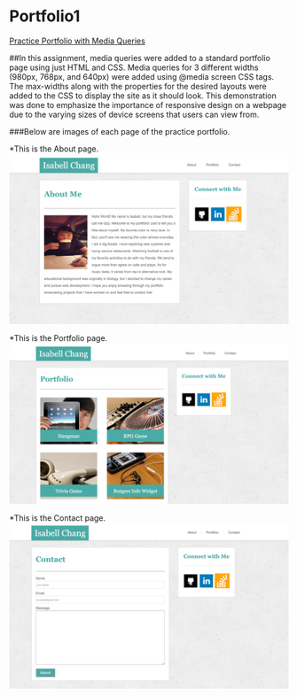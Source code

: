 # Portfolio1

[Practice Portfolio with Media Queries](https://desolate-chamber-96957.herokuapp.com/)

##In this assignment, media queries were added to a standard portfolio page using just HTML and CSS.
Media queries for 3 different widths (980px, 768px, and 640px) were added using @media screen CSS tags. The max-widths along with the properties for the desired layouts were added to the CSS to display the site as it should look. This demonstration was done to emphasize the importance of responsive design on a webpage due to the varying sizes of device screens that users can view from.

###Below are images of each page of the practice portfolio.

*This is the About page.
![Portfolio-index](assets/images/portfolio-index.png)

*This is the Portfolio page.
![Portfolio-portfolio](assets/images/portfolio-portfolio.png)

*This is the Contact page.
![Portfolio-contact](assets/images/portfolio-contact.png)
